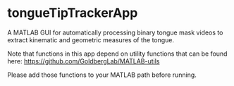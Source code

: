 # tongueTipTrackerApp
A MATLAB GUI for automatically processing binary tongue mask videos to extract kinematic and geometric measures of the tongue.

Note that functions in this app depend on utility functions that can be found here:
https://github.com/GoldbergLab/MATLAB-utils

Please add those functions to your MATLAB path before running.
